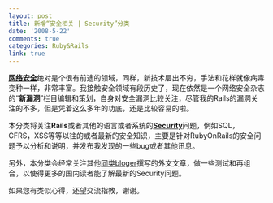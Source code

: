 ```yaml
---
layout: post
title: 新增“安全相关 | Security”分类
date: '2008-5-22'
comments: true
categories: Ruby&Rails
link: true
---
```

<p><a href="../../../?action=show&amp;id=285"><strong>网络安全</strong></a>绝对是个很有前途的领域，同样，新技术层出不穷，手法和花样就像病毒变种一样，非常丰富。我接触安全领域有段历史了，现在依然是一个网络安全杂志的&ldquo;<strong>新漏洞</strong>&rdquo;栏目编辑和策划，自身对安全漏洞比较关注，尽管我的Rails的漏洞关注的不多，但是凭着这么多年的功底，还是比较容易的啦。</p>
<p>本分类将关注<strong>Rails</strong>或者其他的语言或者系统的<a href="../../../?action=show&amp;id=285"><strong>Security</strong></a>问题，例如SQL，CFRS，XSS等等以往的或者最新的安全知识，主要是针对RubyOnRails的安全问题予以分析和说明，并发布我发现的一些bug或者其他讯息。</p>
<p>另外，本分类会经常关注其他<a href="http://www.rorsecurity.info/">同类bloger</a>撰写的外文文章，做一些测试和再组合，以使得更多的国内读者能了解最新的Security问题。</p>
<p>如果您有类似心得，还望交流指教，谢谢。</p>
